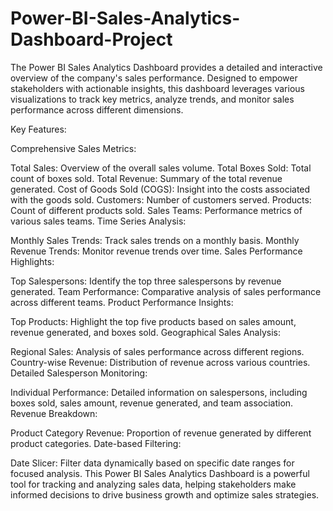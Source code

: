 # Power-BI-Sales-Analytics-Dashboard-Project
The Power BI Sales Analytics Dashboard provides a detailed and interactive overview of the company's sales performance. Designed to empower stakeholders with actionable insights, this dashboard leverages various visualizations to track key metrics, analyze trends, and monitor sales performance across different dimensions.

Key Features:

Comprehensive Sales Metrics:

Total Sales: Overview of the overall sales volume.
Total Boxes Sold: Total count of boxes sold.
Total Revenue: Summary of the total revenue generated.
Cost of Goods Sold (COGS): Insight into the costs associated with the goods sold.
Customers: Number of customers served.
Products: Count of different products sold.
Sales Teams: Performance metrics of various sales teams.
Time Series Analysis:

Monthly Sales Trends: Track sales trends on a monthly basis.
Monthly Revenue Trends: Monitor revenue trends over time.
Sales Performance Highlights:

Top Salespersons: Identify the top three salespersons by revenue generated.
Team Performance: Comparative analysis of sales performance across different teams.
Product Performance Insights:

Top Products: Highlight the top five products based on sales amount, revenue generated, and boxes sold.
Geographical Sales Analysis:

Regional Sales: Analysis of sales performance across different regions.
Country-wise Revenue: Distribution of revenue across various countries.
Detailed Salesperson Monitoring:

Individual Performance: Detailed information on salespersons, including boxes sold, sales amount, revenue generated, and team association.
Revenue Breakdown:

Product Category Revenue: Proportion of revenue generated by different product categories.
Date-based Filtering:

Date Slicer: Filter data dynamically based on specific date ranges for focused analysis.
This Power BI Sales Analytics Dashboard is a powerful tool for tracking and analyzing sales data, helping stakeholders make informed decisions to drive business growth and optimize sales strategies.

